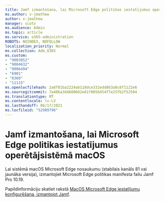 ```yaml
---
title: Jamf izmantošana, lai Microsoft Edge politikas iestatījumus operētājsistēmā macOS
ms.author: v-jmathew
author: v-jmathew
manager: scotv
ms.audience: Admin
ms.topic: article
ms.service: o365-administration
ROBOTS: NOINDEX, NOFOLLOW
localization_priority: Normal
ms.collection: Adm_O365
ms.custom:
- "9003852"
- "9004632"
- "9006494"
- "6901"
- "8360"
- "11115"
ms.openlocfilehash: 2a8f01ba2224ab118dce332edd863a8c6f1122e6
ms.sourcegitcommit: 7a406a3d4680662e81f0056454f7e25fb2f52504
ms.translationtype: MT
ms.contentlocale: lv-LV
ms.lasthandoff: 06/17/2021
ms.locfileid: "52989796"
---
```

# <a name="use-jamf-to-configure-microsoft-edge-policy-settings-on-macos"></a>Jamf izmantošana, lai Microsoft Edge politikas iestatījumus operētājsistēmā macOS

Lai sistēmā macOS Microsoft Edge nosaukumu (stabilais kanāls 81 vai jaunāka versija), izmantojiet Microsoft Edge politikas manifesta failu Jamf Pro 10.19.

Papildinformāciju skatiet rakstā [MacOS Microsoft Edge iestatījumu konfigurēšana, izmantojot Jamf](https://go.microsoft.com/fwlink/?linkid=2134761).
